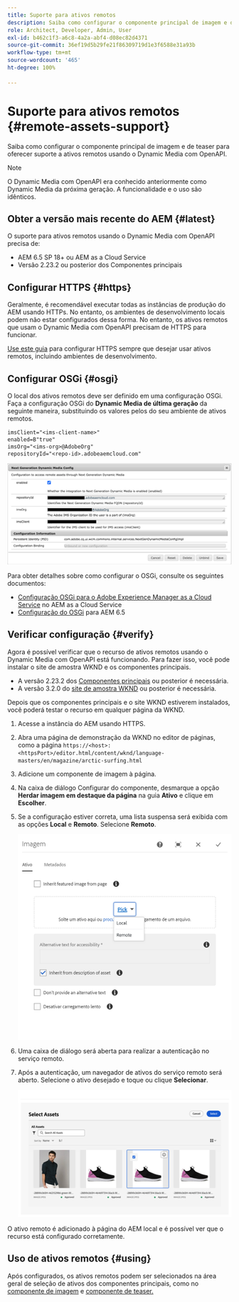 ```yaml
---
title: Suporte para ativos remotos
description: Saiba como configurar o componente principal de imagem e de teaser para oferecer suporte a ativos remotos usando o Dynamic Media com OpenAPI.
role: Architect, Developer, Admin, User
exl-id: b462c1f3-a6c8-4a2a-abf4-d08ec82d4371
source-git-commit: 36ef19d5b29fe21f86309719d1e3f6588e31a93b
workflow-type: tm+mt
source-wordcount: '465'
ht-degree: 100%

---
```



# Suporte para ativos remotos {#remote-assets-support}

Saiba como configurar o componente principal de imagem e de teaser para oferecer suporte a ativos remotos usando o Dynamic Media com OpenAPI.

>[!NOTE]
>
>O Dynamic Media com OpenAPI era conhecido anteriormente como Dynamic Media da próxima geração. A funcionalidade e o uso são idênticos.

## Obter a versão mais recente do AEM {#latest}

O suporte para ativos remotos usando o Dynamic Media com OpenAPI precisa de:

* AEM 6.5 SP 18+ ou AEM as a Cloud Service
* Versão 2.23.2 ou posterior dos Componentes principais

## Configurar HTTPS {#https}

Geralmente, é recomendável executar todas as instâncias de produção do AEM usando HTTPs. No entanto, os ambientes de desenvolvimento locais podem não estar configurados dessa forma. No entanto, os ativos remotos que usam o Dynamic Media com OpenAPI precisam de HTTPS para funcionar.

[Use este guia](https://experienceleague.adobe.com/docs/experience-manager-learn/foundation/security/use-the-ssl-wizard.html?lang=pt-BR) para configurar HTTPS sempre que desejar usar ativos remotos, incluindo ambientes de desenvolvimento.

## Configurar OSGi {#osgi}

O local dos ativos remotos deve ser definido em uma configuração OSGi. Faça a configuração OSGi do **Dynamic Media de última geração** da seguinte maneira, substituindo os valores pelos do seu ambiente de ativos remotos.

```text
imsClient="<ims-client-name>"
enabled=B"true"
imsOrg="<ims-org>@AdobeOrg"
repositoryId="<repo-id>.adobeaemcloud.com"
```

![A janela de configuração OSGi do Dynamic Media de última geração](/help/assets/remote-assets-osgi.png)

Para obter detalhes sobre como configurar o OSGi, consulte os seguintes documentos:

* [Configuração OSGi para o Adobe Experience Manager as a Cloud Service](https://experienceleague.adobe.com/docs/experience-manager-cloud-service/content/implementing/deploying/configuring-osgi.html?lang=pt-BR) no AEM as a Cloud Service
* [Configuração do OSGi](https://experienceleague.adobe.com/docs/experience-manager-65/deploying/configuring/configuring-osgi.html?lang=pt-BR) para AEM 6.5

## Verificar configuração {#verify}

Agora é possível verificar que o recurso de ativos remotos usando o Dynamic Media com OpenAPI está funcionando. Para fazer isso, você pode instalar o site de amostra WKND e os componentes principais.

* A versão 2.23.2 dos [Componentes principais](https://github.com/adobe/aem-core-wcm-components/releases/download/core.wcm.components.reactor-2.23.2/core.wcm.components.all-2.23.2.zip) ou posterior é necessária.
* A versão 3.2.0 do [site de amostra WKND](https://github.com/adobe/aem-guides-wknd/releases/download/aem-guides-wknd-3.2.0/aem-guides-wknd.all-3.2.0-classic.zip) ou posterior é necessária.

Depois que os componentes principais e o site WKND estiverem instalados, você poderá testar o recurso em qualquer página da WKND.

1. Acesse a instância do AEM usando HTTPS.

1. Abra uma página de demonstração da WKND no editor de páginas, como a página `https://<host>:<httpsPort>/editor.html/content/wknd/language-masters/en/magazine/arctic-surfing.html`

1. Adicione um componente de imagem à página.

1. Na caixa de diálogo Configurar do componente, desmarque a opção **Herdar imagem em destaque da página** na guia **Ativo** e clique em **Escolher**.

1. Se a configuração estiver correta, uma lista suspensa será exibida com as opções **Local** e **Remoto**. Selecione **Remoto**.

   ![Opções Remoto e Local durante a seleção de imagens](/help/assets/remote-asset-selection.png)

1. Uma caixa de diálogo será aberta para realizar a autenticação no serviço remoto.

1. Após a autenticação, um navegador de ativos do serviço remoto será aberto. Selecione o ativo desejado e toque ou clique **Selecionar**.

   ![Selecionar um ativo remoto](/help/assets/remote-asset-picker.png)

O ativo remoto é adicionado à página do AEM local e é possível ver que o recurso está configurado corretamente.

## Uso de ativos remotos {#using}

Após configurados, os ativos remotos podem ser selecionados na área geral de seleção de ativos dos componentes principais, como no [componente de imagem](/help/components/image.md) e [componente de teaser.](/help/components/teaser.md)
